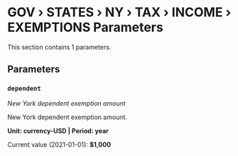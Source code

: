 # GOV › STATES › NY › TAX › INCOME › EXEMPTIONS Parameters

This section contains 1 parameters.

## Parameters

### `dependent`
*New York dependent exemption amount*

New York dependent exemption amount.

**Unit: currency-USD | Period: year**

Current value (2021-01-01): **$1,000**

